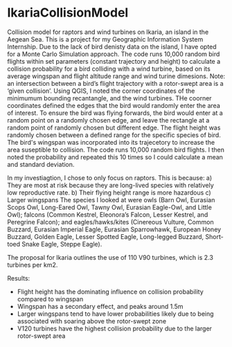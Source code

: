 # IkariaCollisionModel
Collision model for raptors and wind turbines on Ikaria, an island in the Aegean Sea. This is a project for my Geographic Information System Internship.
Due to the lack of bird denisty data on the island, I have opted for a Monte Carlo Simulation approach. The code runs 10,000 random bird flights within set parameters (constant trajectory and height) to calculate a collision probability for a bird colliding with a wind turbine, based on its average wingspan and flight altitude range and wind turine dimesions. 
Note: an intersection between a bird’s flight trajectory with a rotor-swept area is a ‘given collision’.
Using QGIS, I noted the corner coordinates of the minimumum bounding recantangle, and the wind turbines. THe coorner coordinates defined the edges that the bird would randomly enter the area of interest. To ensure the bird was flying forwards, the bird would enter at a random point on a randomly chosen edge, and leave the rectangle at a random point of randomly chosen but different edge. The flight height was randomly chosen between a defined range for the specific species of bird. The bird's wingspan was incorporated into its trajecetory to increase the area suseptible to collision. 
The code runs 10,000 random bird flights. I then noted the probability and repeated this 10 times so I could calculate a mean and standard deviation.

In my investiagtion, I chose to only focus on raptors. This is because:
a) They are most at risk because they are long-lived species with relatively low reproductive rate. 
b) Their flying height range is more hazardous 
c) Larger wingspans
The species I looked at were owls (Barn Owl, Eurasian Scops Owl, Long-Eared Owl, Tawny Owl, Eurasian Eagle-Owl, and Little Owl); falcons (Common Kestrel, Eleonora’s Falcon, Lesser Kestrel, and Peregrine Falcon); and eagles/hawks/kites (Cinereous Vulture, Common Buzzard, Eurasian Imperial Eagle, Eurasian Sparrowhawk, European Honey Buzzard, Golden Eagle, Lesser Spotted Eagle, Long-legged Buzzard, Short-toed Snake Eagle, Steppe Eagle).

The proposal for Ikaria outlines the use of 110 V90 turbines, which is 2.3 turbines per km2.

Results:
- Flight height has the dominating influence on collision probability compared to wingspan
- Wingspan has a secondary effect, and peaks around 1.5m
- Larger wingspans tend to have lower probabilities likely due to being associated with soaring above the rotor-swept zone
- V120 turbines have the highest collision probability due to the larger rotor-swept area
